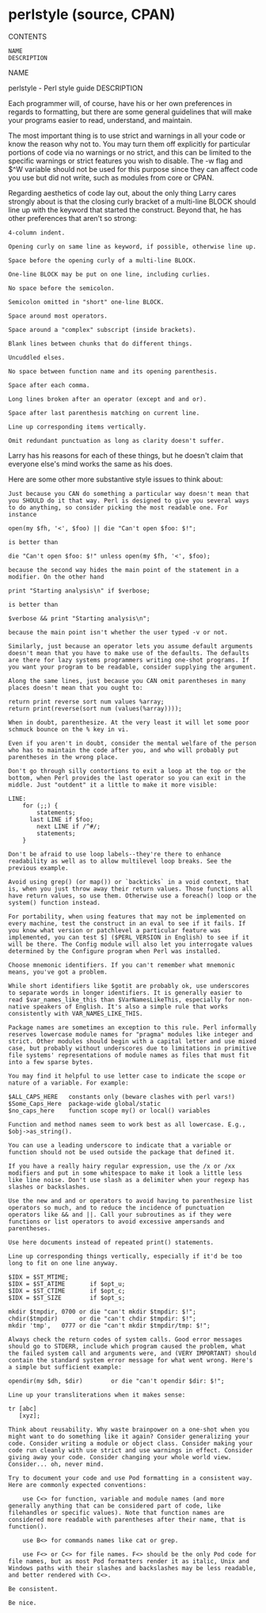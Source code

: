 
# perlstyle (source, CPAN)

CONTENTS

    NAME
    DESCRIPTION

NAME

perlstyle - Perl style guide
DESCRIPTION

Each programmer will, of course, have his or her own preferences in regards to formatting, but there are some general guidelines that will make your programs easier to read, understand, and maintain.

The most important thing is to use strict and warnings in all your code or know the reason why not to. You may turn them off explicitly for particular portions of code via no warnings or no strict, and this can be limited to the specific warnings or strict features you wish to disable. The -w flag and $^W variable should not be used for this purpose since they can affect code you use but did not write, such as modules from core or CPAN.

Regarding aesthetics of code lay out, about the only thing Larry cares strongly about is that the closing curly bracket of a multi-line BLOCK should line up with the keyword that started the construct. Beyond that, he has other preferences that aren't so strong:

    4-column indent.

    Opening curly on same line as keyword, if possible, otherwise line up.

    Space before the opening curly of a multi-line BLOCK.

    One-line BLOCK may be put on one line, including curlies.

    No space before the semicolon.

    Semicolon omitted in "short" one-line BLOCK.

    Space around most operators.

    Space around a "complex" subscript (inside brackets).

    Blank lines between chunks that do different things.

    Uncuddled elses.

    No space between function name and its opening parenthesis.

    Space after each comma.

    Long lines broken after an operator (except and and or).

    Space after last parenthesis matching on current line.

    Line up corresponding items vertically.

    Omit redundant punctuation as long as clarity doesn't suffer.

Larry has his reasons for each of these things, but he doesn't claim that everyone else's mind works the same as his does.

Here are some other more substantive style issues to think about:

    Just because you CAN do something a particular way doesn't mean that you SHOULD do it that way. Perl is designed to give you several ways to do anything, so consider picking the most readable one. For instance

    open(my $fh, '<', $foo) || die "Can't open $foo: $!";

    is better than

    die "Can't open $foo: $!" unless open(my $fh, '<', $foo);

    because the second way hides the main point of the statement in a modifier. On the other hand

    print "Starting analysis\n" if $verbose;

    is better than

    $verbose && print "Starting analysis\n";

    because the main point isn't whether the user typed -v or not.

    Similarly, just because an operator lets you assume default arguments doesn't mean that you have to make use of the defaults. The defaults are there for lazy systems programmers writing one-shot programs. If you want your program to be readable, consider supplying the argument.

    Along the same lines, just because you CAN omit parentheses in many places doesn't mean that you ought to:

    return print reverse sort num values %array;
    return print(reverse(sort num (values(%array))));

    When in doubt, parenthesize. At the very least it will let some poor schmuck bounce on the % key in vi.

    Even if you aren't in doubt, consider the mental welfare of the person who has to maintain the code after you, and who will probably put parentheses in the wrong place.

    Don't go through silly contortions to exit a loop at the top or the bottom, when Perl provides the last operator so you can exit in the middle. Just "outdent" it a little to make it more visible:

    LINE:
        for (;;) {
            statements;
          last LINE if $foo;
            next LINE if /^#/;
            statements;
        }

    Don't be afraid to use loop labels--they're there to enhance readability as well as to allow multilevel loop breaks. See the previous example.

    Avoid using grep() (or map()) or `backticks` in a void context, that is, when you just throw away their return values. Those functions all have return values, so use them. Otherwise use a foreach() loop or the system() function instead.

    For portability, when using features that may not be implemented on every machine, test the construct in an eval to see if it fails. If you know what version or patchlevel a particular feature was implemented, you can test $] ($PERL_VERSION in English) to see if it will be there. The Config module will also let you interrogate values determined by the Configure program when Perl was installed.

    Choose mnemonic identifiers. If you can't remember what mnemonic means, you've got a problem.

    While short identifiers like $gotit are probably ok, use underscores to separate words in longer identifiers. It is generally easier to read $var_names_like_this than $VarNamesLikeThis, especially for non-native speakers of English. It's also a simple rule that works consistently with VAR_NAMES_LIKE_THIS.

    Package names are sometimes an exception to this rule. Perl informally reserves lowercase module names for "pragma" modules like integer and strict. Other modules should begin with a capital letter and use mixed case, but probably without underscores due to limitations in primitive file systems' representations of module names as files that must fit into a few sparse bytes.

    You may find it helpful to use letter case to indicate the scope or nature of a variable. For example:

    $ALL_CAPS_HERE   constants only (beware clashes with perl vars!)
    $Some_Caps_Here  package-wide global/static
    $no_caps_here    function scope my() or local() variables

    Function and method names seem to work best as all lowercase. E.g., $obj->as_string().

    You can use a leading underscore to indicate that a variable or function should not be used outside the package that defined it.

    If you have a really hairy regular expression, use the /x or /xx modifiers and put in some whitespace to make it look a little less like line noise. Don't use slash as a delimiter when your regexp has slashes or backslashes.

    Use the new and and or operators to avoid having to parenthesize list operators so much, and to reduce the incidence of punctuation operators like && and ||. Call your subroutines as if they were functions or list operators to avoid excessive ampersands and parentheses.

    Use here documents instead of repeated print() statements.

    Line up corresponding things vertically, especially if it'd be too long to fit on one line anyway.

    $IDX = $ST_MTIME;
    $IDX = $ST_ATIME       if $opt_u;
    $IDX = $ST_CTIME       if $opt_c;
    $IDX = $ST_SIZE        if $opt_s;

    mkdir $tmpdir, 0700 or die "can't mkdir $tmpdir: $!";
    chdir($tmpdir)      or die "can't chdir $tmpdir: $!";
    mkdir 'tmp',   0777 or die "can't mkdir $tmpdir/tmp: $!";

    Always check the return codes of system calls. Good error messages should go to STDERR, include which program caused the problem, what the failed system call and arguments were, and (VERY IMPORTANT) should contain the standard system error message for what went wrong. Here's a simple but sufficient example:

    opendir(my $dh, $dir)        or die "can't opendir $dir: $!";

    Line up your transliterations when it makes sense:

    tr [abc]
       [xyz];

    Think about reusability. Why waste brainpower on a one-shot when you might want to do something like it again? Consider generalizing your code. Consider writing a module or object class. Consider making your code run cleanly with use strict and use warnings in effect. Consider giving away your code. Consider changing your whole world view. Consider... oh, never mind.

    Try to document your code and use Pod formatting in a consistent way. Here are commonly expected conventions:

        use C<> for function, variable and module names (and more generally anything that can be considered part of code, like filehandles or specific values). Note that function names are considered more readable with parentheses after their name, that is function().

        use B<> for commands names like cat or grep.

        use F<> or C<> for file names. F<> should be the only Pod code for file names, but as most Pod formatters render it as italic, Unix and Windows paths with their slashes and backslashes may be less readable, and better rendered with C<>.

    Be consistent.

    Be nice.

